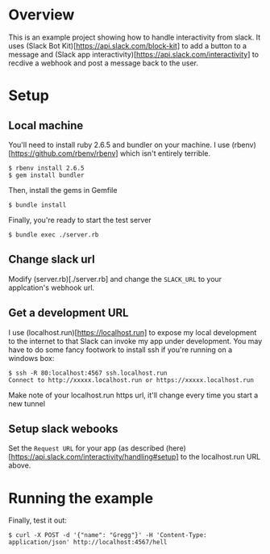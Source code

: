 # Overview
This is an example project showing how to handle interactivity from slack.  It uses (Slack Bot Kit)[https://api.slack.com/block-kit] to add a button to a message and (Slack app interactivity)[https://api.slack.com/interactivity] to recdive a webhook and post a message back to the user.

# Setup

## Local machine
You'll need to install ruby 2.6.5 and bundler on your machine.  I use (rbenv)[https://github.com/rbenv/rbenv] which isn't entirely terrible.

```
$ rbenv install 2.6.5
$ gem install bundler
```

Then, install the gems in Gemfile
```
$ bundle install
```

Finally, you're ready to start the test server
```
$ bundle exec ./server.rb
```

## Change slack url

Modify (server.rb)[./server.rb] and change the `SLACK_URL` to your applcation's webhook url.

## Get a development URL
I use (localhost.run)[https://localhost.run] to expose my local development to the internet to that Slack can invoke my app under development.  You may have to do some fancy footwork to install ssh if you're running on a windows box:

```
$ ssh -R 80:localhost:4567 ssh.localhost.run
Connect to http://xxxxx.localhost.run or https://xxxxx.localhost.run
```

Make note of your localhost.run https url, it'll change every time you start a new tunnel

## Setup slack webooks

Set the `Request URL` for your app (as described (here)[https://api.slack.com/interactivity/handling#setup] to the localhost.run URL above.

# Running the example

Finally, test it out:

```
$ curl -X POST -d '{"name": "Gregg"}' -H 'Content-Type: application/json' http://localhost:4567/hell
```
